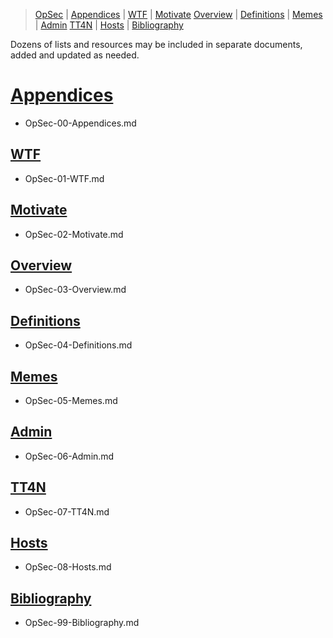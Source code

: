 [  this is a comment. ]::

<link href="styles.css" rel="stylesheet"></link>

> [OpSec](../OpSec.md) | [Appendices](./OpSec-00-Appendices.md) | [WTF](./OpSec-01-WTF.md) | [Motivate](./OpSec-02-Motivate.md) 
> [Overview](./OpSec-03-Overview.md) | [Definitions](./OpSec-04-Definitions.md) | [Memes](./OpSec-05-Memes.md) | [Admin](./OpSec-06-Admin.md) 
> [TT4N](./OpSec-07-TT4N.md) | [Hosts](./OpSec-08-Hosts.md) | [Bibliography](./OpSec-99-Bibliography.md) 

Dozens of lists and resources may be included in separate documents, added and updated as needed.
 
# [Appendices](./OpSec-00-Appendices.md)
- OpSec-00-Appendices.md
 
## [WTF](./OpSec-01-WTF.md)
- OpSec-01-WTF.md
 
## [Motivate](./OpSec-02-Motivate.md)
- OpSec-02-Motivate.md
 
## [Overview](./OpSec-03-Overview.md)
- OpSec-03-Overview.md

## [Definitions](./OpSec-04-Definitions.md)
- OpSec-04-Definitions.md
 
## [Memes](./OpSec-05-Memes.md)
- OpSec-05-Memes.md
 
## [Admin](./OpSec-06-Admin.md)
- OpSec-06-Admin.md
 
## [TT4N](./OpSec-07-TT4N.md)
- OpSec-07-TT4N.md
 
## [Hosts](./OpSec-08-Hosts.md)
- OpSec-08-Hosts.md

## [Bibliography](./OpSec-99-Bibliography.md)
- OpSec-99-Bibliography.md

